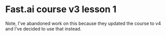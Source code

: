 # Fast.ai course v3 lesson 1

Note, I've abandoned work on this because they updated the course to v4 and I've decided to use that instead.
